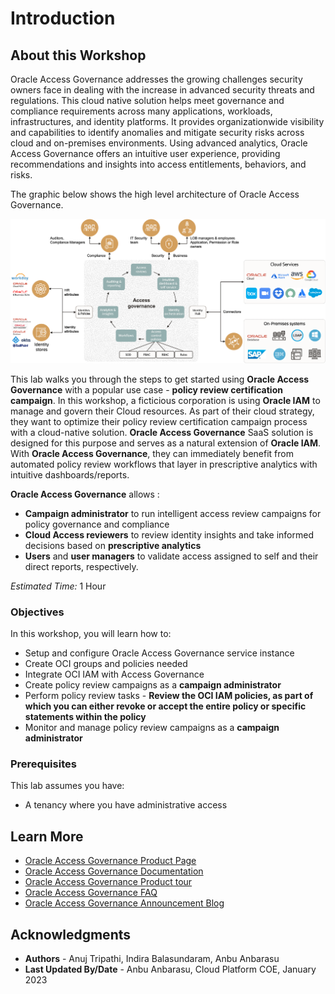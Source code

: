 # Introduction

## About this Workshop

 Oracle Access Governance addresses the growing challenges security owners face in dealing with the increase in advanced security threats and regulations. This cloud native solution helps meet governance and compliance requirements across many applications, workloads, infrastructures, and identity platforms. It provides organizationwide visibility and capabilities to identify anomalies and mitigate security risks across cloud and on-premises environments. Using advanced analytics, Oracle Access Governance offers an intuitive user experience, providing recommendations and insights into access entitlements, behaviors, and risks.

 The graphic below shows the high level architecture of Oracle Access Governance.

  ![View List of Campaigns](images/oracle-access-governance-overview.png)

This lab walks you through the steps to get started using **Oracle Access Governance** with a popular use case - **policy review certification campaign**. In this workshop, a ficticious corporation is using **Oracle IAM** to manage and govern their Cloud resources. As part of their cloud strategy, they want to optimize their policy review certification campaign process with a cloud-native solution. **Oracle Access Governance** SaaS solution is designed for this purpose and serves as a natural extension of **Oracle IAM**. With **Oracle Access Governance**, they can immediately benefit from automated policy review workflows that layer in prescriptive analytics with intuitive dashboards/reports. 

**Oracle Access Governance** allows : 
- **Campaign administrator** to run intelligent access review campaigns for policy governance and compliance
- **Cloud Access reviewers** to review identity insights and take informed decisions based on **prescriptive analytics**
- **Users** and **user managers** to validate access assigned to self and their direct reports, respectively. 


*Estimated Time:* 1 Hour


### Objectives

In this workshop, you will learn how to:
* Setup and configure Oracle Access Governance service instance
* Create OCI groups and policies needed
* Integrate OCI IAM with Access Governance
* Create policy review campaigns as a **campaign administrator**
* Perform policy review tasks - **Review the OCI IAM policies, as part of which you can either revoke or accept the entire policy or specific statements within the policy**
* Monitor and manage policy review campaigns as a **campaign administrator**

### Prerequisites
This lab assumes you have:
* A tenancy where you have administrative access


## Learn More

* [Oracle Access Governance Product Page](https://www.oracle.com/security/cloud-security/access-governance/)
* [Oracle Access Governance Documentation](https://docs.oracle.com/en/cloud/paas/access-governance/index.html)
* [Oracle Access Governance Product tour](https://www.oracle.com/webfolder/s/quicktours/paas/pt-sec-access-governance/index.html)
* [Oracle Access Governance FAQ](https://www.oracle.com/security/cloud-security/access-governance/faq/)
* [Oracle Access Governance Announcement Blog](https://blogs.oracle.com/cloudsecurity/post/intelligent-cloud-delivered-access-governance-with-prescriptive-analytics)

## Acknowledgments
* **Authors** - Anuj Tripathi, Indira Balasundaram, Anbu Anbarasu 
* **Last Updated By/Date** - Anbu Anbarasu, Cloud Platform COE, January 2023
